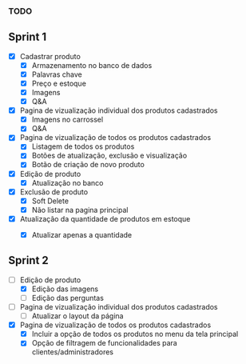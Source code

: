 ### TODO

## Sprint 1

- [x] Cadastrar produto
  - [x] Armazenamento no banco de dados
  - [x] Palavras chave
  - [x] Preço e estoque
  - [x] Imagens
  - [x] Q&A
- [x] Pagina de vizualização individual dos produtos cadastrados
  - [x] Imagens no carrossel
  - [x] Q&A
- [x] Pagina de vizualização de todos os produtos cadastrados
  - [x] Listagem de todos os produtos
  - [x] Botões de atualização, exclusão e visualização
  - [x] Botão de criação de novo produto
- [x] Edição de produto
  - [x] Atualização no banco
- [x] Exclusão de produto
  - [x] Soft Delete
  - [x] Não listar na pagina principal
- [x] Atualização da quantidade de produtos em estoque
  - [x] Atualizar apenas a quantidade


## Sprint 2

- [ ] Edição de produto
  - [x] Edição das imagens
  - [ ] Edição das perguntas
- [ ] Pagina de vizualização individual dos produtos cadastrados
  - [ ] Atualizar o layout da página
- [x] Pagina de vizualização de todos os produtos cadastrados
  - [x] Incluir a opção de todos os produtos no menu da tela principal
  - [x] Opção de filtragem de funcionalidades para clientes/administradores
